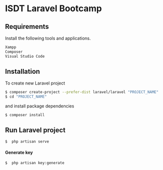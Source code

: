 # ISDT Laravel Bootcamp 

## Requirements
Install the following tools and applications.
```bash
Xampp
Composer
Visual Studio Code
```

## Installation

To create new Laravel project

```bash
$ composer create-project --prefer-dist laravel/laravel "PROJECT_NAME"
$ cd "PROJECT_NAME"
```
and install package dependencies
```bash
$ composer install
```

## Run Laravel project
```bash
$  php artisan serve
```

#### Generate key
```bash
$  php artisan key:generate
```
